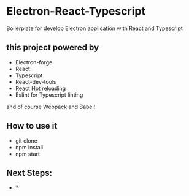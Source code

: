 # Electron-React-Typescript

Boilerplate for develop Electron application with React and Typescript

## this project powered by

- Electron-forge
- React
- Typescript
- React-dev-tools
- React Hot reloading
- Eslint for Typescript linting

and of course Webpack and Babel!

## How to use it
- git clone <Repository Address>
- npm install
- npm start
 
## Next Steps:
- ?
